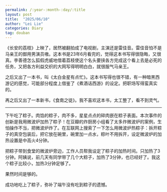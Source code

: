 ```yaml
---
permalink: /:year-:month-:day/:title
layout: post
title:  "2025/06/10"
author: "Lei Lie"
categories: Diary
tag: douban
---
```


《长安的荔枝》上映了，居然被翻拍成了电视剧，主演还是雷佳音。雷佳音怕不是马亲王的御用男演员嗷。这本书是23年6月看完的，觉得这本书写得很隐晦，又很真。李善德怎么狐假虎威地借着荔枝使这个名头要挟各方完成这个看上去是必死的任务，又把各方利益交织的大网写得明明白白，就很服气马亲王。

之后又出了一本书，叫《太白金星有点忙》。这本书写得也很不错，有一种暗黑西游记的感觉，可能部分程度上借鉴了《煮酒话西游》的设定。把职场写得蛮真实的。

再之后又出了一本新书，《食南之徒》。我不喜欢这本书，太工整了，看不到灵气。

---

下午吃了粽子。肉馅的粽子，肉不多，星星点点的碎肉嵌在粽子表面。本次事件的创新是我用微波炉加热了粽子！在豆瓣的炸厨房小组看了太多炸微波炉的案例，生怕操作不当，把微波炉炸了。在互联网上搜索了一下怎么用微波炉热粽子：拆开粽子的真空包装后，把它放在碗里，碗里加一点水，粽叶不用拆开，设定微波炉的加热设置是中高火4分钟。

把粽子带到食堂的微波炉旁边，工作人员帮我设定了粽子的加热时间。只加热了3分钟。阿姨说，前几天有同学带了几个大粽子，加热了3分钟，也已经好了。我这个粽子比较小，加热3分钟足够了。

果然时间是够的。

成功地吃上了粽子，弥补了端午没有吃到粽子的遗憾。
